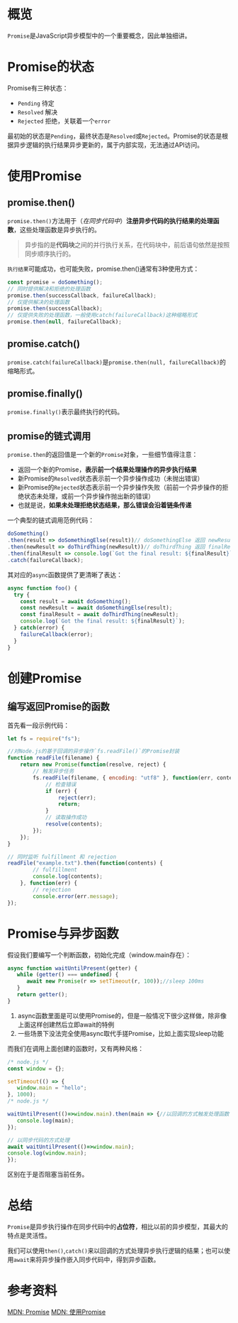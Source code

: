 # 概览

`Promise`是JavaScript异步模型中的一个重要概念，因此单独细讲。

# Promise的状态

Promise有三种状态：

- `Pending` 待定
- `Resolved` 解决
- `Rejected` 拒绝，关联着一个`error`

最初始的状态是`Pending`，最终状态是`Resolved`或`Rejected`。Promise的状态是根据异步逻辑的执行结果异步更新的，属于内部实现，无法通过API访问。

# 使用Promise

## promise.then()

`promise.then()`方法用于（*在同步代码中*）**注册异步代码的执行结果的处理函数**，这些处理函数是异步执行的。

> 异步指的是**代码块**之间的并行执行关系，在代码块中，前后语句依然是按照同步顺序执行的。

`执行结果`可能成功，也可能失败，promise.then()通常有3种使用方式：

```javascript
const promise = doSomething();
// 同时提供解决和拒绝的处理函数
promise.then(successCallback, failureCallback);
// 仅提供解决的处理函数
promise.then(successCallback);
// 仅提供失败的处理函数，一般使用catch(failureCallback)这种缩略形式
promise.then(null, failureCallback);
```

## promise.catch()

`promise.catch(failureCallback)`是`promise.then(null, failureCallback)`的缩略形式。

## promise.finally()

`promise.finally()`表示最终执行的代码。

## promise的链式调用

`promise.then`的返回值是一个新的`Promise`对象，一些细节值得注意：

- 返回一个新的Promise，**表示前一个结果处理操作的异步执行结果**
- 新Promise的`Resolved`状态表示前一个异步操作成功（未抛出错误）
- 新Promise的`Rejected`状态表示前一个异步操作失败（前前一个异步操作的拒绝状态未处理，或前一个异步操作抛出新的错误）
- 也就是说，**如果未处理拒绝状态结果，那么错误会沿着链条传递**

一个典型的链式调用范例代码：

```javascript
doSomething()
.then(result => doSomethingElse(result))// doSomethingElse 返回 newResult
.then(newResult => doThirdThing(newResult))// doThirdThing 返回 finalResult
.then(finalResult => console.log(`Got the final result: ${finalResult}`))
.catch(failureCallback);
```

其对应的`async`函数提供了更清晰了表达：

```javascript
async function foo() {
  try {
    const result = await doSomething();
    const newResult = await doSomethingElse(result);
    const finalResult = await doThirdThing(newResult);
    console.log(`Got the final result: ${finalResult}`);
  } catch(error) {
    failureCallback(error);
  }
}
```

# 创建Promise

## 编写返回Promise的函数

首先看一段示例代码：

```javascript
let fs = require("fs");

//对Node.js的基于回调的异步操作`fs.readFile()`的Promise封装
function readFile(filename) {
	return new Promise(function(resolve, reject) {
		// 触发异步任务
		fs.readFile(filename, { encoding: "utf8" }, function(err, contents) {
			// 检查错误
			if (err) {
				reject(err);
				return;
			}
			// 读取操作成功
			resolve(contents);
		});
	});
}

// 同时监听 fulfillment 和 rejection
readFile("example.txt").then(function(contents) {
		// fulfillment
		console.log(contents);
	}, function(err) {
		// rejection
		console.error(err.message);
});
```

# Promise与异步函数

假设我们要编写一个判断函数，初始化完成（window.main存在）：

```js
async function waitUntilPresent(getter) {
   while (getter() === undefined) {
      await new Promise(r => setTimeout(r, 100));//sleep 100ms
   }
   return getter();
}
```

1) async函数里面是可以使用Promise的，但是一般情况下很少这样做，除非像上面这样创建然后立即await的特例
2) 一些场景下没法完全使用async取代手搓Promise，比如上面实现sleep功能

而我们在调用上面创建的函数时，又有两种风格：

```js
/* node.js */
const window = {};

setTimeout(() => {
   window.main = "hello";
}, 1000);
/* node.js */

waitUntilPresent(()=>window.main).then(main => {//以回调的方式触发处理函数
   console.log(main);
});

// 以同步代码的方式处理
await waitUntilPresent(()=>window.main);
console.log(window.main);
});
```

区别在于是否阻塞当前任务。

# 总结

`Promise`是异步执行操作在同步代码中的**占位符**，相比以前的异步模型，其最大的特点是灵活性。

我们可以使用`then()`,`catch()`来以回调的方式处理异步执行逻辑的结果；也可以使用`await`来将异步操作嵌入同步代码中，得到异步函数。

# 参考资料

[MDN: Promise](https://developer.mozilla.org/zh-CN/docs/Web/JavaScript/Reference/Global_Objects/Promise)
[MDN: 使用Promise](https://developer.mozilla.org/zh-CN/docs/Web/JavaScript/Guide/Using_promises)